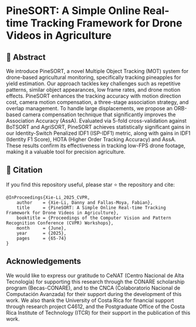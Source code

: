 # PineSORT: A Simple Online Real-time Tracking Framework for Drone Videos in Agriculture

## 📝 Abstract
We introduce PineSORT, a novel Multiple Object Tracking (MOT) system for drone-based agricultural monitoring, specifically tracking pineapples for yield estimation. Our approach tackles key challenges such as repetitive patterns, similar object appearances, low frame rates, and drone motion effects. PineSORT enhances the tracking accuracy with motion direction cost, camera motion compensation, a three-stage association strategy, and overlap management. To handle large displacements, we propose an ORB-based camera compensation technique that significantly improves the Association Accuracy (AssA). Evaluated via 5-fold cross-validation against BoTSORT and AgriSORT, PineSORT achieves statistically significant gains in our Identity-Switch Penalized IDF1 (ISP-IDF1) metric, along with gains in IDF1 (Identity F1 Score), HOTA (Higher Order Tracking Accuracy) and AssA. These results confirm its effectiveness in tracking low-FPS drone footage, making it a valuable tool for precision agriculture.


## 📖 Citation

If you find this repository useful, please star ⭐ the repository and cite:

```
@InProceedings{Xie-Li_2025_CVPR,
    author    = {Xie-Li, Danny and Fallas-Moya, Fabian},
    title     = {PineSORT: A Simple Online Real-time Tracking Framework for Drone Videos in Agriculture},
    booktitle = {Proceedings of the Computer Vision and Pattern Recognition Conference (CVPR) Workshops},
    month     = {June},
    year      = {2025},
    pages     = {65-74}
}
```

## Acknowledgements
We would like to express our gratitude to CeNAT (Centro Nacional de Alta Tecnología) for supporting this research through the CONARE scholarship program (Becas-CONARE), and to the CNCA (Colaboratorio Nacional de Computación Avanzada) for their support during the development of this work. We also thank the University of Costa Rica for financial support through research project C4612, and the Postgraduate Office of the Costa Rica Institute of Technology (ITCR) for their support in the publication of this work.

